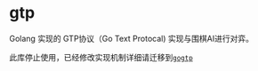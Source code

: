 # gtp

Golang 实现的 GTP协议（Go Text Protocal) 实现与围棋AI进行对弈。

此库停止使用，已经修改实现机制详细请迁移到[`gogtp`](https://github.com/larry-dev/gogtp)

